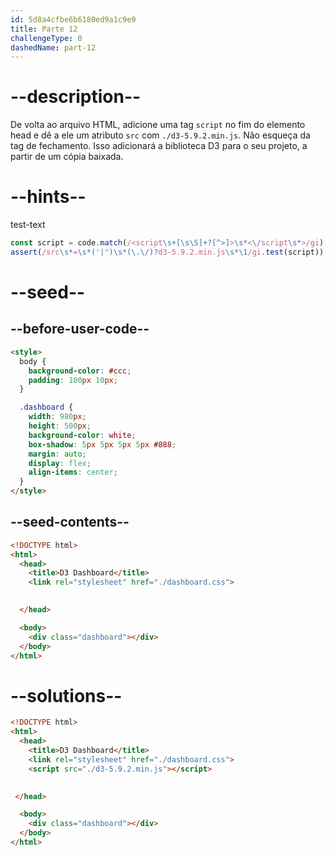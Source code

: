 ```yaml
---
id: 5d8a4cfbe6b6180ed9a1c9e9
title: Parte 12
challengeType: 0
dashedName: part-12
---
```


# --description--

De volta ao arquivo HTML, adicione uma tag `script` no fim do elemento head e dê a ele um atributo `src` com `./d3-5.9.2.min.js`. Não esqueça da tag de fechamento.
Isso adicionará a biblioteca D3 para o seu projeto, a partir de um cópia baixada.

# --hints--

test-text

```js
const script = code.match(/<script\s+[\s\S]+?[^>]>\s*<\/script\s*>/gi)[0];
assert(/src\s*=\s*('|")\s*(\.\/)?d3-5.9.2.min.js\s*\1/gi.test(script));
```

# --seed--

## --before-user-code--

```html
<style>
  body {
    background-color: #ccc;
    padding: 100px 10px;
  }

  .dashboard {
    width: 980px;
    height: 500px;
    background-color: white;
    box-shadow: 5px 5px 5px 5px #888;
    margin: auto;
    display: flex;
    align-items: center;
  }
</style>
```

## --seed-contents--

```html
<!DOCTYPE html>
<html>
  <head>
    <title>D3 Dashboard</title>
    <link rel="stylesheet" href="./dashboard.css">

    
  </head>

  <body>
    <div class="dashboard"></div>
  </body>
</html>
```

# --solutions--

```html
<!DOCTYPE html>
<html>
  <head>
    <title>D3 Dashboard</title>
    <link rel="stylesheet" href="./dashboard.css">
    <script src="./d3-5.9.2.min.js"></script>

    
 </head>

  <body>
    <div class="dashboard"></div>
  </body>
</html>
```
